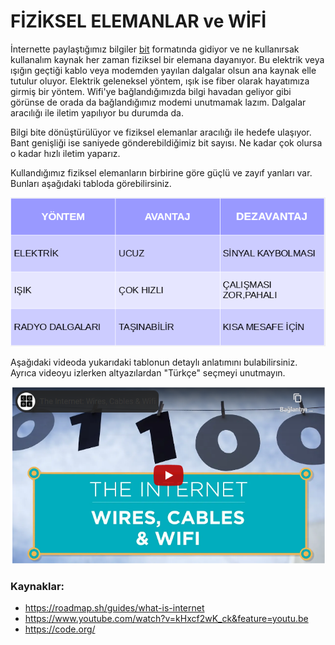 # FİZİKSEL ELEMANLAR ve WİFİ

İnternette paylaştığımız bilgiler [bit](https://tr.wikipedia.org/wiki/Bit_(bili%C5%9Fim)) formatında gidiyor ve ne kullanırsak kullanalım kaynak her zaman fiziksel bir elemana dayanıyor. Bu elektrik veya ışığın geçtiği kablo veya modemden yayılan dalgalar olsun ana kaynak elle tutulur oluyor. Elektrik geleneksel yöntem, ışık ise fiber olarak hayatımıza girmiş bir yöntem. Wifi'ye bağlandığımızda bilgi havadan geliyor gibi görünse de orada da bağlandığımız modemi unutmamak lazım. Dalgalar aracılığı ile iletim yapılıyor bu durumda da.

Bilgi bite dönüştürülüyor ve fiziksel elemanlar aracılığı ile hedefe ulaşıyor. Bant genişliği ise saniyede gönderebildiğimiz bit sayısı. Ne kadar çok olursa o kadar hızlı iletim yaparız. 

Kullandığımız fiziksel elemanların birbirine göre güçlü ve zayıf yanları var. Bunları aşağıdaki tabloda görebilirsiniz.

![fiziksel_elemanlar_tablo](figures/fiziksel_eleman_tablo.PNG)

Aşağıdaki videoda yukarıdaki tablonun detaylı anlatımını bulabilirsiniz. Ayrıca videoyu izlerken altyazılardan "Türkçe" seçmeyi unutmayın.

[![Wires_cables_wifi](figures/wires_cables_wifi.PNG)](https://www.youtube.com/watch?v=ZhEf7e4kopM&feature=emb_logo)



### Kaynaklar:
- https://roadmap.sh/guides/what-is-internet
- https://www.youtube.com/watch?v=kHxcf2wK_ck&feature=youtu.be
- https://code.org/

